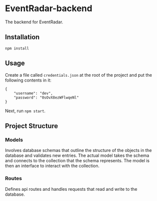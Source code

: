 # EventRadar-backend
The backend for EventRadar.

## Installation
```npm install```

## Usage

Create a file called `credentials.json` at the root of the project and put the following contents in it:

```
{
    "username": "dev",
    "password": "0sOvX8ezWFlwqeNl"
}
```

Next, run `npm start`.

## Project Structure

### Models
Involves database schemas that outline the structure of the objects in the database and validates new entries. The actual model takes the schema and connects to the collection that the schema represents. The model is then an interface to interact with the collection.

### Routes
Defines api routes and handles requests that read and write to the database.

